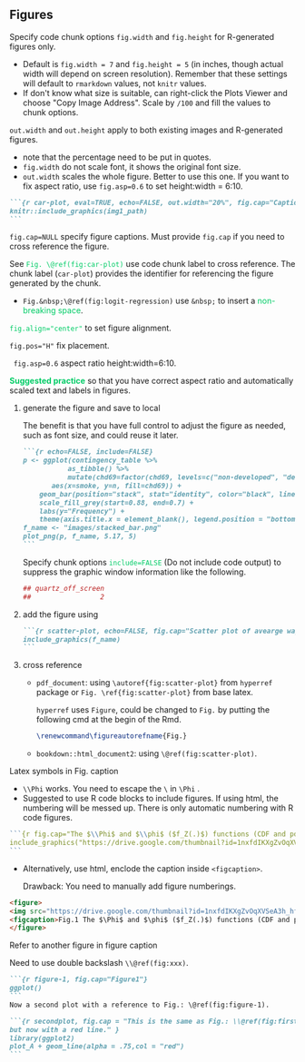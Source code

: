 ## Figures

Specify code chunk options `fig.width` and `fig.height` for R-generated figures only.

- Default is `fig.width = 7` and `fig.height = 5` (in inches, though actual width will depend on screen resolution). Remember that these settings will default to `rmarkdown` values, not `knitr` values.
- If don't know what size is suitable, can right-click the Plots Viewer and choose "Copy Image Address". Scale by `/100` and fill the values to chunk options.



`out.width` and `out.height` apply to both existing images and R-generated figures.

- note that the percentage need to be put in quotes.
- `fig.width` do not scale font, it shows the original font size.
- `out.width` scales the whole figure. Better to use this one. If you want to fix aspect ratio, use `fig.asp=0.6` to set height:width = 6:10.

~~~~markdown
```{r car-plot, eval=TRUE, echo=FALSE, out.width="20%", fig.cap="Caption here." }
knitr::include_graphics(img1_path) 
```
~~~~

`fig.cap=NULL`  specify figure captions. Must provide `fig.cap` if you need to cross reference the figure.

See <span style='color:#00CC66'>`Fig. \@ref(fig:car-plot)`</span>  use code chunk label to cross reference. The chunk label (`car-plot`) provides the identifier for referencing the figure generated by the chunk.

- `Fig.&nbsp;\@ref(fig:logit-regression)` use `&nbsp;` to insert a <span style='color:#00CC66'>non-breaking space</span>.

<span style='color:#00CC66'>`fig.align="center"`</span> to set figure alignment.

`fig.pos="H"` fix placement.

` fig.asp=0.6` aspect ratio height:width=6:10.



<span style='color:#00CC66'>**Suggested practice**</span> so that you have correct aspect ratio and automatically scaled text and labels in figures.

1. generate the figure and save to local

   The benefit is that you have full control to adjust the figure as needed, such as font size, and could reuse it later.

   ````markdown
   ```{r echo=FALSE, include=FALSE}
   p <- ggplot(contingency_table %>% 
              as_tibble() %>% 
              mutate(chd69=factor(chd69, levels=c("non-developed", "developed"))), 
          aes(x=smoke, y=n, fill=chd69)) +
       geom_bar(position="stack", stat="identity", color="black", linewidth=0.1) + 
       scale_fill_grey(start=0.88, end=0.7) +
       labs(y="Frequency") +
       theme(axis.title.x = element_blank(), legend.position = "bottom")
   f_name <- "images/stacked_bar.png"
   plot_png(p, f_name, 5.17, 5)
   ```
   ````

   Specify chunk options <span style='color:#00CC66'>`include=FALSE`</span> (Do not include code output) to suppress the graphic window information like the following.

   ```r
   ## quartz_off_screen 
   ##                 2
   ```

2. add the figure using 

   ````markdown
   ```{r scatter-plot, echo=FALSE, fig.cap="Scatter plot of avearge wage against experience.", out.width = "80%"}
   include_graphics(f_name)
   ```
   ````

3. cross reference 

   - `pdf_document`: using `\autoref{fig:scatter-plot}` from `hyperref` package or `Fig. \ref{fig:scatter-plot}` from base latex.

     `hyperref` uses `Figure`, could be changed to `Fig.` by putting the following cmd at the begin of the Rmd.

     ```latex
     \renewcommand\figureautorefname{Fig.}
     ```

   - `bookdown::html_document2`: using `\@ref(fig:scatter-plot)`.



Latex symbols in Fig. caption

- `\\Phi` works. You need to escape the `\` in `\Phi` .
- Suggested to use R code blocks to include figures. If using html, the numbering will be messed up. There is only automatic numbering with R code figures.

````r
```{r fig.cap="The $\\Phi$ and $\\phi$ ($f_Z(.)$) functions (CDF and pdf of standard normal).", out.width="70%", echo=FALSE}
include_graphics("https://drive.google.com/thumbnail?id=1nxfdIKXgZvOqXVSeA3h_hf0yxmsM361l&sz=w1000")
```
````

- Alternatively, use html, enclode the caption inside `<figcaption>`. 

  Drawback: You need to manually add figure numberings.

```html
<figure> 
<img src="https://drive.google.com/thumbnail?id=1nxfdIKXgZvOqXVSeA3h_hf0yxmsM361l&sz=w1000" alt="Phi_b" style="display: block; margin-right: auto; margin-left: auto; zoom:80%;" />
<figcaption>Fig.1 The $\Phi$ and $\phi$ ($f_Z(.)$) functions (CDF and pdf of standard normal).</figcaption>
</figure>
```



Refer to another figure in figure caption

Need to use double backslash  `\\@ref(fig:xxx)`.

````markdown
```{r figure-1, fig.cap="Figure1"}
ggplot()
```
Now a second plot with a reference to Fig.: \@ref(fig:figure-1).

```{r secondplot, fig.cap = "This is the same as Fig.: \\@ref(fig:firstplot) 
but now with a red line." }
library(ggplot2)
plot_A + geom_line(alpha = .75,col = "red")
```
````


